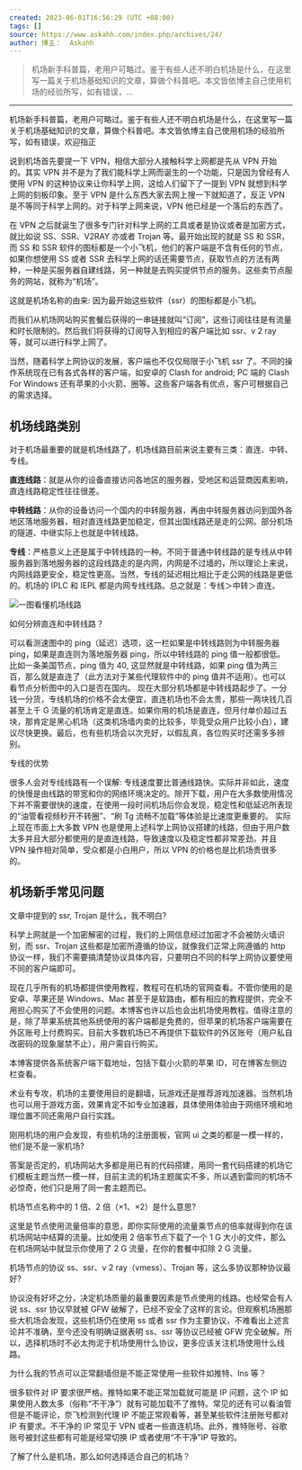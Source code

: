 ```yaml
---
created: 2023-06-01T16:56:29 (UTC +08:00)
tags: []
source: https://www.askahh.com/index.php/archives/24/
author: 博主：  Askahh
---
```


> 机场新手科普篇，老用户可略过。鉴于有些人还不明白机场是什么，在这里写一篇关于机场基础知识的文章，算做个科普吧。本文皆依博主自己使用机场的经验所写，如有错误，...

---

机场新手科普篇，老用户可略过。鉴于有些人还不明白机场是什么，在这里写一篇关于机场基础知识的文章，算做个科普吧。本文皆依博主自己使用机场的经验所写，如有错误，欢迎指正

说到机场首先要提一下 VPN，相信大部分人接触科学上网都是先从 VPN 开始的。其实 VPN 并不是为了我们能科学上网而诞生的一个功能，只是因为曾经有人使用 VPN 的这种协议来让你科学上网，这给人们留下了一提到 VPN 就想到科学上网的刻板印象。至于 VPN 是什么东西大家去网上搜一下就知道了，反正 VPN 是不等同于科学上网的。对于科学上网来说，VPN 他已经是一个落后的东西了。

在 VPN 之后就诞生了很多专门针对科学上网的工具或者是协议或者是加密方式，就比如说 SS、SSR、V2RAY 亦或者 Trojan 等。最开始出现的就是 SS 和 SSR，而 SS 和 SSR 软件的图标都是一个小飞机，他们的客户端是不含有任何的节点，如果你想使用 SS 或者 SSR 去科学上网的话还需要节点，获取节点的方法有两种，一种是买服务器自建线路，另一种就是去购买提供节点的服务。这些卖节点服务的网站，就称为“机场”。

这就是机场名称的由来: 因为最开始这些软件（ssr）的图标都是小飞机。

而我们从机场网站购买套餐后获得的一串链接就叫“订阅”，这些订阅往往是有流量和时长限制的。然后我们将获得的订阅导入到相应的客户端比如 ssr、v 2 ray 等，就可以进行科学上网了。

当然，随着科学上网协议的发展，客户端也不仅仅局限于小飞机 ssr 了。不同的操作系统现在已有各式各样的客户端，如安卓的 Clash for android; PC 端的 Clash For Windows 还有苹果的小火箭、圈等。这些客户端各有优点，客户可根据自己的需求选择。

## 机场线路类别

对于机场最重要的就是机场线路了，机场线路目前来说主要有三类：直连、中转、专线。

**直连线路**：就是从你的设备直接访问各地区的服务器，受地区和运营商因素影响，直连线路稳定性往往很差。

**中转线路**：从你的设备访问一个国内的中转服务器，再由中转服务器访问到国外各地区落地服务器，相对直连线路更加稳定，但其出国线路还是走的公网。部分机场的隧道、中继实际上也就是中转线路。

**专线**：严格意义上还是属于中转线路的一种。不同于普通中转线路的是专线从中转服务器到落地服务器的这段线路走的是内网，内网是不过墙的，所以理论上来说，内网线路更安全，稳定性更高。当然，专线的延迟相比相比于走公网的线路是更低的。机场的 IPLC 和 IEPL 都是内网专线线路。总之就是：专线＞中转＞直连。

![一图看懂机场线路](https://askahh.com/usr/uploads/2022/11/4250249879.png)

如何分辨直连和中转线路？

可以看测速图中的 ping（延迟）选项，这一栏如果是中转线路则为中转服务器 ping，如果是直连则为落地服务器 ping，所以中转线路的 ping 值一般都很低。比如一条美国节点，ping 值为 40, 这显然就是中转线路，如果 ping 值为两三百，那么就是直连了（此方法对于某些代理软件中的 ping 值并不适用）。也可以看节点分析图中的入口是否在国内。
现在大部分机场都是中转线路起步了。一分钱一分货，专线机场的价格不会太便宜，直连机场也不会太贵，那些一两块钱几百甚至上千 G 流量的机场肯定是直连。如果你用的机场是直连，但月付单价超过五块，那肯定是黑心机场（这类机场墙内卖的比较多，毕竟受众用户比较小白），建议尽快更换。最后，也有些机场会以次充好，以假乱真，各位购买时还需多多辨别。

专线的优势

很多人会对专线线路有一个误解: 专线速度要比普通线路快。实际并非如此，速度的快慢是由线路的带宽和你的网络环境决定的。除开下载，用户在大多数使用情况下并不需要很快的速度，在使用一段时间机场后你会发现，稳定性和低延迟所表现的“油管看视频秒开不转圈”、“刷 Tg 流畅不加载”等体验是比速度更重要的。
实际上现在市面上大多数 VPN 也是使用上述科学上网协议搭建的线路，但由于用户数太多并且大部分都使用的是直连线路，导致速度以及稳定性都非常差劲。并且 VPN 操作相对简单，受众都是小白用户，所以 VPN 的价格也是比机场贵很多的。

## 机场新手常见问题

文章中提到的 ssr, Trojan 是什么，我不明白?

科学上网就是一个加密解密的过程，我们的上网信息经过加密才不会被防火墙识别，而 ssr、Trojan 这些都是加密所遵循的协议，就像我们正常上网遵循的 http 协议一样，我们不需要搞清楚协议具体内容，只要明白不同的科学上网协议要使用不同的客户端即可。

现在几乎所有的机场都提供使用教程，教程可在机场的官网查看。不管你使用的是安卓、苹果还是 Windows、Mac 甚至于是软路由，都有相应的教程提供，完全不用担心购买了不会使用的问题。本博客也许以后也会出机场使用教程。值得注意的是，除了苹果系统其他系统使用的客户端都是免费的，但苹果的机场客户端需要在外区账号上付费购买。目前大多数机场已不再提供下载软件的外区账号（用户私自改密码的现象屡禁不止），用户需自行购买。

本博客提供各系统客户端下载地址，包括下载小火箭的苹果 ID，可在博客左侧边栏查看。

术业有专攻，机场的主要使用目的是翻墙，玩游戏还是推荐游戏加速器。当然机场也可以用于游戏方面，效果肯定不如专业加速器，具体使用体验由于网络环境和地理位置不同还需用户自行实践。

刚用机场的用户会发现，有些机场的注册面板，官网 ui 之类的都是一模一样的，他们是不是一家机场?

答案是否定的，机场网站大多都是用已有的代码搭建，用同一套代码搭建的机场它们模板主题当然一模一样，目前主流的机场主题属实不多，所以遇到雷同的机场不必惊奇，他们只是用了同一套主题而已。

机场节点名称中的 1 倍、2 倍（×1、×2）是什么意思?

这里是节点使用流量倍率的意思，即你实际使用的流量乘节点的倍率就得到你在该机场网站中结算的流量。比如使用 2 倍率节点下载了一个 1 G 大小的文件，那么在机场网站中就显示你使用了 2 G 流量，在你的套餐中扣除 2 G 流量。

机场节点的协议 ss、ssr、v 2 ray（vmess）、Trojan 等，这么多协议那种协议最好?

协议没有好坏之分，决定机场质量的最重要因素是节点使用的线路。也经常会有人说 ss、ssr 协议早就被 GFW 破解了，已经不安全了这样的言论。但观察机场圈那些大机场会发现，这些机场仍在使用 ss 或者 ssr 作为主要协议，不难看出上述言论并不准确，至今还没有明确证据表明 ss、ssr 等协议已经被 GFW 完全破解。所以，选择机场时不必太拘泥于机场使用什么协议，更多应该关注机场使用什么线路。

为什么我的节点可以正常翻墙但是不能正常使用一些软件如推特、Ins 等？

很多软件对 IP 要求很严格。推特如果不能正常加载就可能是 IP 问题，这个 IP 如果使用人数太多（俗称“不干净”）就有可能加载不了推特。常见的还有可以看油管但是不能评论，奈飞检测到代理 IP 不能正常观看等，甚至某些软件注册账号都对 IP 有要求。不干净的 IP 常见于 VPN 或者一些直连机场。此外，推特账号、谷歌账号被封这些都有可能是经常切换 IP 或者使用“不干净”IP 导致的。

了解了什么是机场，那么如何选择适合自己的机场？
